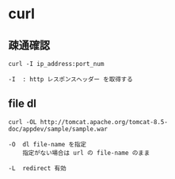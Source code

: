 
# curl


## 疎通確認

```
curl -I ip_address:port_num
```

```
-I  : http レスポンスヘッダー を取得する
```


## file dl

```
curl -OL http://tomcat.apache.org/tomcat-8.5-doc/appdev/sample/sample.war
```

```
-O  dl file-name を指定
    指定がない場合は url の file-name のまま

-L  redirect 有効

```



